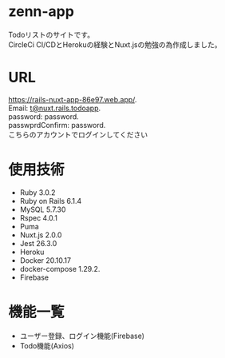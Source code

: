 # zenn-app
Todoリストのサイトです。  
CircleCi CI/CDとHerokuの経験とNuxt.jsの勉強の為作成しました。  

# URL
https://rails-nuxt-app-86e97.web.app/.  
Email: t@nuxt.rails.todoapp.  
password: password.  
passwprdConfirm: password.  
こちらのアカウントでログインしてください

# 使用技術 
- Ruby 3.0.2
- Ruby on Rails 6.1.4
- MySQL 5.7.30
- Rspec 4.0.1
- Puma
- Nuxt.js 2.0.0
- Jest 26.3.0
- Heroku
- Docker 20.10.17
- docker-compose 1.29.2. 
- Firebase

# 機能一覧
- ユーザー登録、ログイン機能(Firebase)
- Todo機能(Axios)


